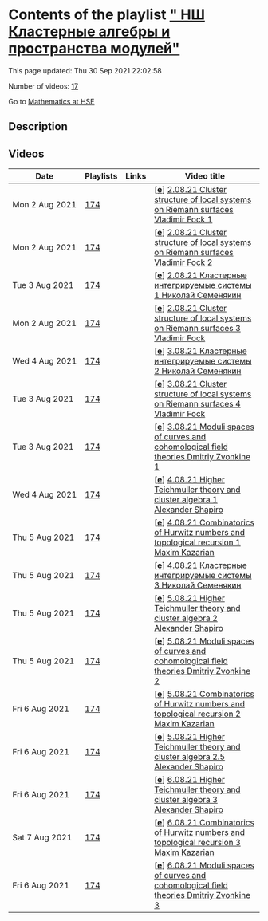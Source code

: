 # Contents of the playlist [" НШ Кластерные алгебры и пространства модулей"](https://www.youtube.com/playlist?list=PLq3E5oubNNoAe9qnH0Z8_ptPP6muL73fj)

This page updated: Thu 30 Sep 2021 22:02:58

Number of videos: [17](#videos)

Go to [Mathematics at HSE](../README.md)

## Description



## Videos

|Date|Playlists|Links|Video title|
|---|---|---|---|
| Mon&nbsp;2&nbsp;Aug&nbsp;2021 | [174](../playlists/174 "&#34; НШ Кластерные алгебры и пространства модулей&#34;") |  | [[**e**](https://studio.youtube.com/video/6hz6EBBFr5o/edit "Edit")] [2.08.21 Cluster structure of local systems on Riemann surfaces Vladimir Fock 1](https://www.youtube.com/watch?v=6hz6EBBFr5o&list=PLq3E5oubNNoAe9qnH0Z8_ptPP6muL73fj) |
| Mon&nbsp;2&nbsp;Aug&nbsp;2021 | [174](../playlists/174 "&#34; НШ Кластерные алгебры и пространства модулей&#34;") |  | [[**e**](https://studio.youtube.com/video/teu-V_9KlVQ/edit "Edit")] [2.08.21 Cluster structure of local systems on Riemann surfaces Vladimir Fock 2](https://www.youtube.com/watch?v=teu-V_9KlVQ&list=PLq3E5oubNNoAe9qnH0Z8_ptPP6muL73fj) |
| Tue&nbsp;3&nbsp;Aug&nbsp;2021 | [174](../playlists/174 "&#34; НШ Кластерные алгебры и пространства модулей&#34;") |  | [[**e**](https://studio.youtube.com/video/1lnl7RzJnqU/edit "Edit")] [2.08.21 Кластерные интегрируемые системы 1 Николай Семенякин](https://www.youtube.com/watch?v=1lnl7RzJnqU&list=PLq3E5oubNNoAe9qnH0Z8_ptPP6muL73fj) |
| Mon&nbsp;2&nbsp;Aug&nbsp;2021 | [174](../playlists/174 "&#34; НШ Кластерные алгебры и пространства модулей&#34;") |  | [[**e**](https://studio.youtube.com/video/X5npji1x-rk/edit "Edit")] [2.08.21 Cluster structure of local systems on Riemann surfaces 3 Vladimir Fock](https://www.youtube.com/watch?v=X5npji1x-rk&list=PLq3E5oubNNoAe9qnH0Z8_ptPP6muL73fj) |
| Wed&nbsp;4&nbsp;Aug&nbsp;2021 | [174](../playlists/174 "&#34; НШ Кластерные алгебры и пространства модулей&#34;") |  | [[**e**](https://studio.youtube.com/video/EQkjGa_ir34/edit "Edit")] [3.08.21 Кластерные интегрируемые системы 2 Николай Семенякин](https://www.youtube.com/watch?v=EQkjGa_ir34&list=PLq3E5oubNNoAe9qnH0Z8_ptPP6muL73fj) |
| Tue&nbsp;3&nbsp;Aug&nbsp;2021 | [174](../playlists/174 "&#34; НШ Кластерные алгебры и пространства модулей&#34;") |  | [[**e**](https://studio.youtube.com/video/zO4L0u0DsQ8/edit "Edit")] [3.08.21 Cluster structure of local systems on Riemann surfaces 4 Vladimir Fock](https://www.youtube.com/watch?v=zO4L0u0DsQ8&list=PLq3E5oubNNoAe9qnH0Z8_ptPP6muL73fj) |
| Tue&nbsp;3&nbsp;Aug&nbsp;2021 | [174](../playlists/174 "&#34; НШ Кластерные алгебры и пространства модулей&#34;") |  | [[**e**](https://studio.youtube.com/video/OinBvpHlLhg/edit "Edit")] [3.08.21 Moduli spaces of curves and cohomological field theories Dmitriy Zvonkine 1](https://www.youtube.com/watch?v=OinBvpHlLhg&list=PLq3E5oubNNoAe9qnH0Z8_ptPP6muL73fj) |
| Wed&nbsp;4&nbsp;Aug&nbsp;2021 | [174](../playlists/174 "&#34; НШ Кластерные алгебры и пространства модулей&#34;") |  | [[**e**](https://studio.youtube.com/video/rKN0sf_cac0/edit "Edit")] [4.08.21 Higher Teichmuller theory and cluster algebra 1 Alexander Shapiro](https://www.youtube.com/watch?v=rKN0sf_cac0&list=PLq3E5oubNNoAe9qnH0Z8_ptPP6muL73fj) |
| Thu&nbsp;5&nbsp;Aug&nbsp;2021 | [174](../playlists/174 "&#34; НШ Кластерные алгебры и пространства модулей&#34;") |  | [[**e**](https://studio.youtube.com/video/8GgU3TbLpnA/edit "Edit")] [4.08.21 Combinatorics of Hurwitz numbers and topological recursion 1 Maxim Kazarian](https://www.youtube.com/watch?v=8GgU3TbLpnA&list=PLq3E5oubNNoAe9qnH0Z8_ptPP6muL73fj) |
| Thu&nbsp;5&nbsp;Aug&nbsp;2021 | [174](../playlists/174 "&#34; НШ Кластерные алгебры и пространства модулей&#34;") |  | [[**e**](https://studio.youtube.com/video/h3HTFV4-FPw/edit "Edit")] [4.08.21 Кластерные интегрируемые системы 3 Николай Семенякин](https://www.youtube.com/watch?v=h3HTFV4-FPw&list=PLq3E5oubNNoAe9qnH0Z8_ptPP6muL73fj) |
| Thu&nbsp;5&nbsp;Aug&nbsp;2021 | [174](../playlists/174 "&#34; НШ Кластерные алгебры и пространства модулей&#34;") |  | [[**e**](https://studio.youtube.com/video/QZ-xZhHCMeU/edit "Edit")] [5.08.21 Higher Teichmuller theory and cluster algebra 2 Alexander Shapiro](https://www.youtube.com/watch?v=QZ-xZhHCMeU&list=PLq3E5oubNNoAe9qnH0Z8_ptPP6muL73fj) |
| Thu&nbsp;5&nbsp;Aug&nbsp;2021 | [174](../playlists/174 "&#34; НШ Кластерные алгебры и пространства модулей&#34;") |  | [[**e**](https://studio.youtube.com/video/XTd506fXdQA/edit "Edit")] [5.08.21 Moduli spaces of curves and cohomological field theories Dmitriy Zvonkine 2](https://www.youtube.com/watch?v=XTd506fXdQA&list=PLq3E5oubNNoAe9qnH0Z8_ptPP6muL73fj) |
| Fri&nbsp;6&nbsp;Aug&nbsp;2021 | [174](../playlists/174 "&#34; НШ Кластерные алгебры и пространства модулей&#34;") |  | [[**e**](https://studio.youtube.com/video/Y-yuP0EVas8/edit "Edit")] [5.08.21 Combinatorics of Hurwitz numbers and topological recursion 2 Maxim Kazarian](https://www.youtube.com/watch?v=Y-yuP0EVas8&list=PLq3E5oubNNoAe9qnH0Z8_ptPP6muL73fj) |
| Fri&nbsp;6&nbsp;Aug&nbsp;2021 | [174](../playlists/174 "&#34; НШ Кластерные алгебры и пространства модулей&#34;") |  | [[**e**](https://studio.youtube.com/video/kCnMxQNU-IA/edit "Edit")] [5.08.21 Higher Teichmuller theory and cluster algebra 2.5 Alexander Shapiro](https://www.youtube.com/watch?v=kCnMxQNU-IA&list=PLq3E5oubNNoAe9qnH0Z8_ptPP6muL73fj) |
| Fri&nbsp;6&nbsp;Aug&nbsp;2021 | [174](../playlists/174 "&#34; НШ Кластерные алгебры и пространства модулей&#34;") |  | [[**e**](https://studio.youtube.com/video/UQTTInQcz0g/edit "Edit")] [6.08.21 Higher Teichmuller theory and cluster algebra 3 Alexander Shapiro](https://www.youtube.com/watch?v=UQTTInQcz0g&list=PLq3E5oubNNoAe9qnH0Z8_ptPP6muL73fj) |
| Sat&nbsp;7&nbsp;Aug&nbsp;2021 | [174](../playlists/174 "&#34; НШ Кластерные алгебры и пространства модулей&#34;") |  | [[**e**](https://studio.youtube.com/video/fl31zbtkbwc/edit "Edit")] [6.08.21 Combinatorics of Hurwitz numbers and topological recursion 3 Maxim Kazarian](https://www.youtube.com/watch?v=fl31zbtkbwc&list=PLq3E5oubNNoAe9qnH0Z8_ptPP6muL73fj) |
| Fri&nbsp;6&nbsp;Aug&nbsp;2021 | [174](../playlists/174 "&#34; НШ Кластерные алгебры и пространства модулей&#34;") |  | [[**e**](https://studio.youtube.com/video/F8v0-LRV7Cc/edit "Edit")] [6.08.21 Moduli spaces of curves and cohomological field theories Dmitriy Zvonkine 3](https://www.youtube.com/watch?v=F8v0-LRV7Cc&list=PLq3E5oubNNoAe9qnH0Z8_ptPP6muL73fj) |
